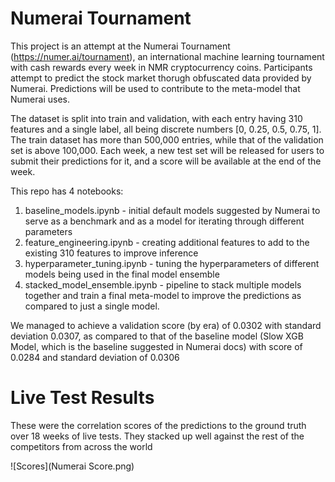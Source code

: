# Numerai Tournament

This project is an attempt at the Numerai Tournament (https://numer.ai/tournament), an international machine learning tournament with cash rewards every week in NMR cryptocurrency coins. Participants attempt to predict the stock market thorugh obfuscated data provided by Numerai. Predictions will be used to contribute to the meta-model that Numerai uses. 

The dataset is split into train and validation, with each entry having 310 features and a single label, all being discrete numbers [0, 0.25, 0.5, 0.75, 1]. The train dataset has more than 500,000 entries, while that of the validation set is above 100,000. Each week, a new test set will be released for users to submit their predictions for it, and a score will be available at the end of the week.

This repo has 4 notebooks:
1. baseline_models.ipynb - initial default models suggested by Numerai to serve as a benchmark and as a model for iterating through different parameters
2. feature_engineering.ipynb - creating additional features to add to the existing 310 features to improve inference
3. hyperparameter_tuning.ipynb - tuning the hyperparameters of different models being used in the final model ensemble
4. stacked_model_ensemble.ipynb - pipeline to stack multiple models together and train a final meta-model to improve the predictions as compared to just a single model.

We managed to achieve a validation score (by era) of 0.0302 with standard deviation 0.0307, as compared to that of the baseline model (Slow XGB Model, which is the baseline suggested in Numerai docs) with score of 0.0284 and standard deviation of 0.0306

# Live Test Results
These were the correlation scores of the predictions to the ground truth over 18 weeks of live tests. They stacked up well against the rest of the competitors from across the world

![Scores](Numerai Score.png)
